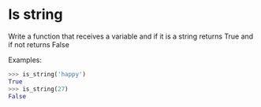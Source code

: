 # Is string

Write a function that receives a variable and if it is a string returns
True and if not returns False

Examples:

```python
>>> is_string('happy')
True
>>> is_string(27)
False
```
